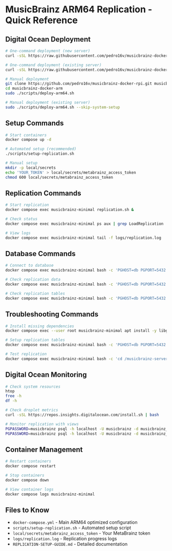 # MusicBrainz ARM64 Replication - Quick Reference

## Digital Ocean Deployment

```bash
# One-command deployment (new server)
curl -sSL https://raw.githubusercontent.com/pedro16v/musicbrainz-docker-rpi/main/scripts/deploy-arm64.sh | sudo bash

# One-command deployment (existing server)
curl -sSL https://raw.githubusercontent.com/pedro16v/musicbrainz-docker-rpi/main/scripts/deploy-arm64.sh | sudo bash -s -- --skip-system-setup

# Manual deployment
git clone https://github.com/pedro16v/musicbrainz-docker-rpi.git musicbrainz-docker-arm
cd musicbrainz-docker-arm
sudo ./scripts/deploy-arm64.sh

# Manual deployment (existing server)
sudo ./scripts/deploy-arm64.sh --skip-system-setup
```

## Setup Commands

```bash
# Start containers
docker compose up -d

# Automated setup (recommended)
./scripts/setup-replication.sh

# Manual setup
mkdir -p local/secrets
echo 'YOUR_TOKEN' > local/secrets/metabrainz_access_token
chmod 600 local/secrets/metabrainz_access_token
```

## Replication Commands

```bash
# Start replication
docker compose exec musicbrainz-minimal replication.sh &

# Check status
docker compose exec musicbrainz-minimal ps aux | grep LoadReplication

# View logs
docker compose exec musicbrainz-minimal tail -f logs/replication.log
```

## Database Commands

```bash
# Connect to database
docker compose exec musicbrainz-minimal bash -c 'PGHOST=db PGPORT=5432 PGPASSWORD=musicbrainz psql -U musicbrainz -d musicbrainz_db'

# Check replication data
docker compose exec musicbrainz-minimal bash -c 'PGHOST=db PGPORT=5432 PGPASSWORD=musicbrainz psql -U musicbrainz -d musicbrainz_db -c "SELECT COUNT(*) FROM dbmirror2.pending_data;"'

# Check replication tables
docker compose exec musicbrainz-minimal bash -c 'PGHOST=db PGPORT=5432 PGPASSWORD=musicbrainz psql -U musicbrainz -d musicbrainz_db -c "\dt dbmirror2.*"'
```

## Troubleshooting Commands

```bash
# Install missing dependencies
docker compose exec --user root musicbrainz-minimal apt install -y libgnupg-perl libredis-perl

# Setup replication tables
docker compose exec musicbrainz-minimal bash -c 'PGHOST=db PGPORT=5432 PGPASSWORD=musicbrainz psql -U musicbrainz -d musicbrainz_db -f /musicbrainz-server/admin/sql/dbmirror2/ReplicationSetup.sql'

# Test replication
docker compose exec musicbrainz-minimal bash -c 'cd /musicbrainz-server && PGHOST=db PGPORT=5432 PGPASSWORD=musicbrainz timeout 60 ./admin/replication/LoadReplicationChanges'
```

## Digital Ocean Monitoring

```bash
# Check system resources
htop
free -h
df -h

# Check droplet metrics
curl -sSL https://repos.insights.digitalocean.com/install.sh | bash

# Monitor replication with views
PGPASSWORD=musicbrainz psql -h localhost -U musicbrainz -d musicbrainz_db -c "SELECT * FROM replication_status;"
PGPASSWORD=musicbrainz psql -h localhost -U musicbrainz -d musicbrainz_db -c "SELECT * FROM database_size;"
```

## Container Management

```bash
# Restart containers
docker compose restart

# Stop containers
docker compose down

# View container logs
docker compose logs musicbrainz-minimal
```

## Files to Know

- `docker-compose.yml` - Main ARM64 optimized configuration
- `scripts/setup-replication.sh` - Automated setup script
- `local/secrets/metabrainz_access_token` - Your MetaBrainz token
- `logs/replication.log` - Replication progress logs
- `REPLICATION-SETUP-GUIDE.md` - Detailed documentation
